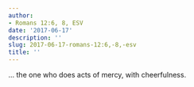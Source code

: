 ```yaml
---
author:
- Romans 12:6, 8, ESV
date: '2017-06-17'
description: ''
slug: 2017-06-17-romans-12:6,-8,-esv
title: ''
---
```

... the one who does acts of mercy, with cheerfulness.




